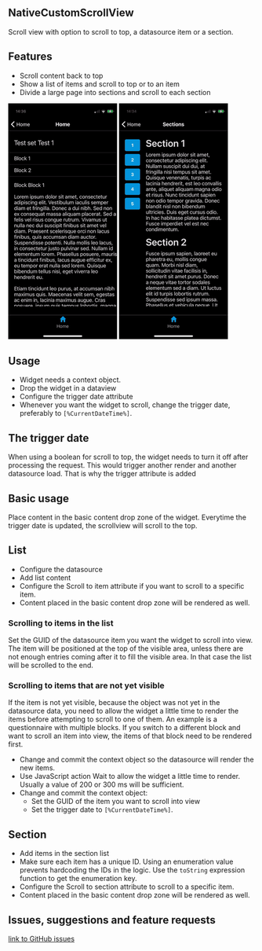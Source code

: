 ## NativeCustomScrollView
Scroll view with option to scroll to top, a datasource item or a section.

## Features
- Scroll content back to top
- Show a list of items and scroll to top or to an item
- Divide a large page into sections and scroll to each section 

![Scroll to top](/doc-images/ScrollToTop.gif "Scroll to top") ![Sections](/doc-images/Sections.gif "Sections")

## Usage
- Widget needs a context object.
- Drop the widget in a dataview
- Configure the trigger date attribute
- Whenever you want the widget to scroll, change the trigger date, preferably to `[%CurrentDateTime%]`.

## The trigger date
When using a boolean for scroll to top, the widget needs to turn it off after processing the request. This would trigger another render and another datasource load.
That is why the trigger attribute is added

## Basic usage
Place content in the basic content drop zone of the widget. Everytime the trigger date is updated, the scrollview will scroll to the top.

## List
- Configure the datasource
- Add list content
- Configure the Scroll to item attribute if you want to scroll to a specific item.
- Content placed in the basic content drop zone will be rendered as well.

### Scrolling to items in the list
Set the GUID of the datasource item you want the widget to scroll into view. The item will be positioned at the top of the visible area, unless there are not enough entries coming after it to fill the visible area. In that case the list will be scrolled to the end.

### Scrolling to items that are not yet visible
If the item is not yet visible, because the object was not yet in the datasource data, you need to allow the widget a little time to render the items before attempting to scroll to one of them. An example is a questionnaire with multiple blocks. If you switch to a different block and want to scroll an item into view, the items of that block need to be rendered first. 
- Change and commit the context object so the datasource will render the new items.
- Use JavaScript action Wait to allow the widget a little time to render. Usually a value of 200 or 300 ms will be sufficient.
- Change and commit the context object:
    - Set the GUID of the item you want to scroll into view
    - Set the trigger date to `[%CurrentDateTime%]`.

## Section
- Add items in the section list
- Make sure each item has a unique ID. Using an enumeration value prevents hardcoding the IDs in the logic. Use the `toString` expression function to get the enumeration key.
- Configure the Scroll to section attribute to scroll to a specific item.
- Content placed in the basic content drop zone will be rendered as well.

## Issues, suggestions and feature requests
[link to GitHub issues](https://github.com/Itvisors/mendix-NativeCustomScrollView/issues)
